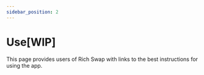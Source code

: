 ```yaml
---
sidebar_position: 2
---
```


# Use[WIP]
This page provides users of Rich Swap with links to the best instructions for using the app.
